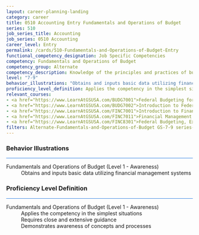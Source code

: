```yaml
---
layout: career-planning-landing
category: career
title: 0510 Accounting Entry Fundamentals and Operations of Budget
series: 510
job_series_title: Accounting
job_series: 0510 Accounting
career_level: Entry
permalink: /cards/510-Fundamentals-and-Operations-of-Budget-Entry
functional_competency_designation: Job Specific Competencies
competency: Fundamentals and Operations of Budget
competency_group: Alternate
competency_description: Knowledge of the principles and practices of budget administration and analysis; including preparing, justifying, reporting on, and executing the budget; and the relationships among program, budget, accounting, and reporting systems
level: "7-9"
behavior_illustrations: "Obtains and inputs basic data utilizing financial management systems"
proficiency_level_definition: Applies the competency in the simplest situations ? Requires close and extensive guidance ? Demonstrates awareness of concepts and processes
relevant_courses: 
- <a href="https://www.LearnAtGSUSA.com/BUDG7001">Federal Budgeting for Non-Budgeting Personnel (BUDG7000), GSU</a>
- <a href="https://www.LearnAtGSUSA.com/BUDG7002">Introduction to Federal Budgeting (BUDG7001), GSU</a>
- <a href="https://www.LearnAtGSUSA.com/FINC7001">Introduction to Financial Management (FINC7000), GSU</a>
- <a href="https://www.LearnAtGSUSA.com/FINC7011">Financial Management Bootcamp for New Federal Managers (FINC7010), GSU</a>
- <a href="https://www.LearnAtGSUSA.com/FINC8301">Federal Budgeting, Execution and Accounting&#58; The Relationship (FINC8300), GSU</a>
filters: Alternate-Fundamentals-and-Operations-of-Budget GS-7-9 series-0510
---
```


<div class="desktop:grid-col-6 margin-y-3">
  <div class="border-top-2 bg-white padding-3 shadow-5 height-full members-hover border-1px button-border border-top-blue radius-lg card-text-color">
    <h3>Behavior Illustrations</h3>
    <hr style="background-color: #1b74e0 !important;"/>
    <dl class="text-base card-content-color"><dt>Fundamentals and Operations of Budget (Level 1 - Awareness)</dt><dd>Obtains and inputs basic data utilizing financial management systems</dd></dl>
  </div>
</div>
<div class="desktop:grid-col-6 margin-y-3">
  <div class="border-top-2 bg-white padding-3 shadow-5 height-full members-hover border-1px button-border border-top-blue radius-lg card-text-color">
    <h3>Proficiency Level Definition</h3>
     <hr style="background-color: #1b74e0 !important;"/>
    <dl class="text-base card-content-color"><dt>Fundamentals and Operations of Budget (Level 1 - Awareness)</dt><dd>Applies the competency in the simplest situations </dd><dd> Requires close and extensive guidance </dd><dd> Demonstrates awareness of concepts and processes</dd></dl>
  </div>
</div>
